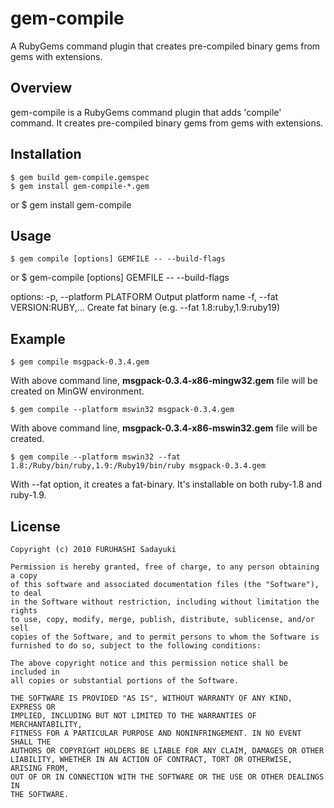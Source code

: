 gem-compile
===========
A RubyGems command plugin that creates pre-compiled binary gems from gems with extensions.


## Overview

gem-compile is a RubyGems command plugin that adds 'compile' command.
It creates pre-compiled binary gems from gems with extensions.


## Installation

    $ gem build gem-compile.gemspec
    $ gem install gem-compile-*.gem
or
    $ gem install gem-compile


## Usage

    $ gem compile [options] GEMFILE -- --build-flags
or
    $ gem-compile [options] GEMFILE -- --build-flags

options:
    -p, --platform PLATFORM          Output platform name
    -f, --fat VERSION:RUBY,...       Create fat binary (e.g. --fat 1.8:ruby,1.9:ruby19)


## Example

    $ gem compile msgpack-0.3.4.gem
With above command line, **msgpack-0.3.4-x86-mingw32.gem** file will be created on MinGW environment.

    $ gem compile --platform mswin32 msgpack-0.3.4.gem
With above command line, **msgpack-0.3.4-x86-mswin32.gem** file will be created.

    $ gem compile --platform mswin32 --fat 1.8:/Ruby/bin/ruby,1.9:/Ruby19/bin/ruby msgpack-0.3.4.gem
With --fat option, it creates a fat-binary. It's installable on both ruby-1.8 and ruby-1.9.


## License

    Copyright (c) 2010 FURUHASHI Sadayuki
    
    Permission is hereby granted, free of charge, to any person obtaining a copy
    of this software and associated documentation files (the "Software"), to deal
    in the Software without restriction, including without limitation the rights
    to use, copy, modify, merge, publish, distribute, sublicense, and/or sell
    copies of the Software, and to permit persons to whom the Software is
    furnished to do so, subject to the following conditions:
    
    The above copyright notice and this permission notice shall be included in
    all copies or substantial portions of the Software.
    
    THE SOFTWARE IS PROVIDED "AS IS", WITHOUT WARRANTY OF ANY KIND, EXPRESS OR
    IMPLIED, INCLUDING BUT NOT LIMITED TO THE WARRANTIES OF MERCHANTABILITY,
    FITNESS FOR A PARTICULAR PURPOSE AND NONINFRINGEMENT. IN NO EVENT SHALL THE
    AUTHORS OR COPYRIGHT HOLDERS BE LIABLE FOR ANY CLAIM, DAMAGES OR OTHER
    LIABILITY, WHETHER IN AN ACTION OF CONTRACT, TORT OR OTHERWISE, ARISING FROM,
    OUT OF OR IN CONNECTION WITH THE SOFTWARE OR THE USE OR OTHER DEALINGS IN
    THE SOFTWARE.

